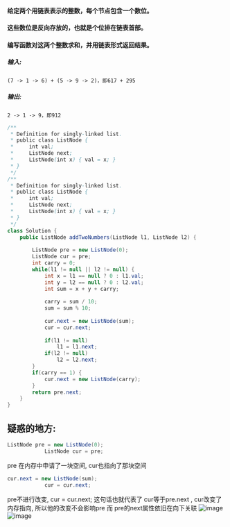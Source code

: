 #### 给定两个用链表表示的整数，每个节点包含一个数位。

#### 这些数位是反向存放的，也就是个位排在链表首部。

#### 编写函数对这两个整数求和，并用链表形式返回结果。

##### 输入:
```in
(7 -> 1 -> 6) + (5 -> 9 -> 2)，即617 + 295
```
##### 输出:
```out
2 -> 1 -> 9，即912
```

```Java
/**
 * Definition for singly-linked list.
 * public class ListNode {
 *     int val;
 *     ListNode next;
 *     ListNode(int x) { val = x; }
 * }
 */
/**
 * Definition for singly-linked list.
 * public class ListNode {
 *     int val;
 *     ListNode next;
 *     ListNode(int x) { val = x; }
 * }
 */
class Solution {
    public ListNode addTwoNumbers(ListNode l1, ListNode l2) {
      
        ListNode pre = new ListNode(0);
        ListNode cur = pre;
        int carry = 0;
        while(l1 != null || l2 != null) {
            int x = l1 == null ? 0 : l1.val;
            int y = l2 == null ? 0 : l2.val;
            int sum = x + y + carry;
            
            carry = sum / 10;
            sum = sum % 10;
          
            cur.next = new ListNode(sum);
            cur = cur.next;
          
            if(l1 != null)
                l1 = l1.next;
            if(l2 != null)
                l2 = l2.next;
        }
        if(carry == 1) {
            cur.next = new ListNode(carry);
        }
        return pre.next;
    }
}
```


## 疑惑的地方:
```Java
ListNode pre = new ListNode(0);
            ListNode cur = pre;
```
pre 在内存中申请了一块空间, cur也指向了那块空间
```Java
cur.next = new ListNode(sum);
            cur = cur.next;
```
pre不进行改变, cur = cur.next; 这句话也就代表了 cur等于pre.next , cur改变了内存指向, 所以他的改变不会影响pre 而 pre的next属性依旧在向下关联
![image](https://user-images.githubusercontent.com/62934005/116210227-3fe64580-a775-11eb-9c3d-29b3b6ef0b30.png)
![image](https://user-images.githubusercontent.com/62934005/116210253-44aaf980-a775-11eb-8285-734eb4289e2d.png)
